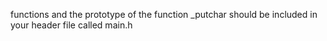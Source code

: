 functions and the prototype of the function _putchar should be included in your header file called main.h
